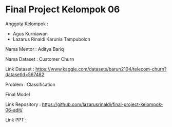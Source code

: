 # Final Project Kelompok 06

Anggota Kelompok :

- Agus Kurniawan
- Lazarus Rinaldi Karunia Tampubolon

Nama Mentor : Aditya Bariq

Nama Dataset : Customer Churn

Link Dataset : https://www.kaggle.com/datasets/barun2104/telecom-churn?datasetId=567482

Problem : Classification

Final Model 

Link Repository : https://github.com/lazarusrinaldi/final-project-kelompok-06-adit/

Link PPT :
